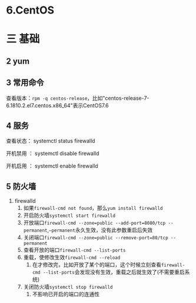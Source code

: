 # 6.CentOS

# 三 基础
## 2 yum


## 3 常用命令
查看版本：`rpm -q centos-release`，比如"centos-release-7-6.1810.2.el7.centos.x86_64"表示CentOS7.6

## 4 服务
查看状态： systemctl status firewalld

开机禁用 ： systemctl disable firewalld

开机启用 ： systemctl enable firewalld


## 5 防火墙
1. firewalld
    1. 如果`firewall-cmd not found`，那么`yum install firewalld`
    2. 开启防火墙`systemctl start firewalld`
    2. 开放端口`firewall-cmd --zone=public --add-port=8080/tcp --permanent`,`–permanent`永久生效，没有此参数重启后失效
    4. 关闭端口`firewall-cmd --zone=public --remove-port=80/tcp --permanent`
    3. 查看开放的端口`firewall-cmd --list-ports`
    2. 重载，使修改生效`firewall-cmd --reload`
        1. 在才修改完，比如开放了某个的端口，这个时候立刻查看`firewall-cmd --list-ports`会发现没有生效，重载之后就生效了(不需要重启系统)
    4. 关闭防火墙`systemctl stop firewalld`
        1. 不影响已开启的端口的连通性